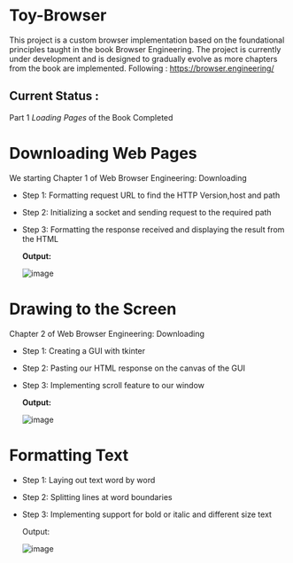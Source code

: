 # Toy-Browser

This project is a custom browser implementation based on the foundational principles taught in the book Browser Engineering. The project is currently under development and is designed to gradually evolve as more chapters from the book are implemented.
Following : https://browser.engineering/

## Current Status : 

Part 1 _Loading Pages_ of the Book Completed

# Downloading Web Pages

We starting Chapter 1 of Web Browser Engineering: Downloading

* Step 1: Formatting request URL to find the HTTP Version,host and path 
* Step 2: Initializing a socket and sending request to the required path 
* Step 3: Formatting the response received and displaying the result from the HTML

  **Output:**

  ![image](https://github.com/user-attachments/assets/3f3d12b1-ea27-4c15-97e6-a0c2ccb42ac4)


# Drawing to the Screen

Chapter 2 of Web Browser Engineering: Downloading

* Step 1: Creating a GUI with tkinter 
* Step 2: Pasting our HTML response on the canvas of the GUI 
* Step 3: Implementing scroll feature to our window

  **Output:**

  ![image](https://github.com/user-attachments/assets/868df2ec-ff82-4783-b3a6-369a2f4e9e83)


# Formatting Text

* Step 1: Laying out text word by word 
* Step 2: Splitting lines at word boundaries 
* Step 3: Implementing support for bold or italic and different size text

  Output:

  ![image](https://github.com/user-attachments/assets/f46113df-4c04-48a1-b9e4-a46d3e82ec44)


